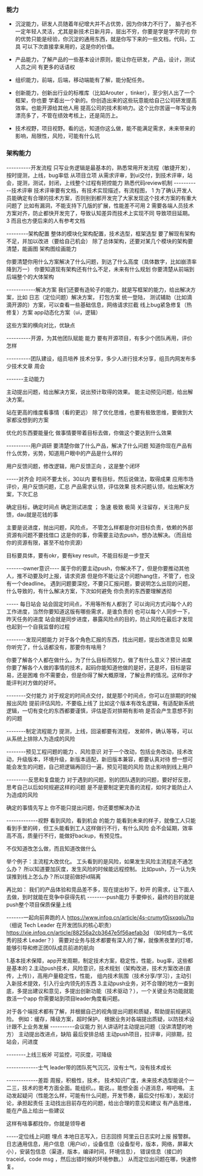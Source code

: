 ### 能力
* 沉淀能力，研发人员随着年纪增大并不占优势，因为你体力不行了，
脑子也不一定年轻人灵活，尤其是新技术日新月异，层出不穷，你要是学是学不完的
你的优势只能是经验，你沉淀的通用东西，就是你写下来的一些文档，代码，工具
可以下次直接拿来用的，这是你的价值。

* 产品能力，了解产品的一些基本设计原则，能让你在研发，产品，设计，测试人员之间
有更多的话语权

* 组织能力，前端，后端，移动端能有了解，能分配任务。

* 创新能力，创新出行业的标椎库（比如Arouter ，tinker），至少别人出了一个框架，你也要
学着出一个新的。你创造出来的这些玩意能给自己公司研发提高效率。也能开源给其他人用
提高公司的技术影响力。这个比你苦逼一年写业务漂亮多了，不管在绩效考核上，还是简历上。

* 技术视野，项目视野。看的远，知道你这么做，能不能满足需求，未来带来的影响，局限性，风险，可能有什么坑



### 架构能力

----------开发流程
只写业务逻辑是最基本的，熟悉常用开发流程（敏捷开发），按时提测，上线，bug率低
从项目立项
从需求评审，到ui交付，到技术评审，站会，提测，测试，封闭，上线整个过程有把控能力
熟悉代码review机制
-----------技术评审
技术评审要有文档，有技术实现描述，有流程图，
1
为了确认开发人员能确定有合理的技术方案，否则别到都开发完了大家发现这个技术方案的有重大问题了
比如有漏洞，不能支持下几版的扩展，性能差不可用
2
需要各端人员技术方案对齐，防止都快开发完了，导致认知差异而技术上实现不同
导致项目延期。
3
而且也方便后来的人有参考文档


---------架构配置 
整体的模块化架构配置，技术选型，框架选型
要了解现有架构不足，并加以改进（要给自己机会）
除了总体架构，还要对某几个模块的架构要清楚，能画图
架构图绘画能力

你要清楚你用什么方案解决了什么问题，到达了什么高度（具体数字，比如崩溃率降到万一）
你要知道现有架构还有什么不足，未来有什么规划
你要清楚从前端到后端整个的大体架构


------------解决方案
我们还要有造轮子的能力，就是写框架的能力，给出解决方案，比如
日志（定位问题）解决方案，
打包方案
统一登陆，
测试辅助（比如滴滴开源的）方案，可以查看一些基础信息，网络请求拦截
线上bug紧急修复（热修复）方案
app动态化方案（ui，逻辑）

这些方案的横向对比，优缺点

----------开源，为其他团队赋能 能力
要有开源项目，有多少个团队再用，评价怎样


----------团队建设，组员培养
技术分享，多少人进行技术分享，组员内网发布多少技术文章
周会

-------主动能力

主动提出问题，给出解决方案，说出预计取得的效果。
能主动预见问题，给出解决方案。

站在更高的维度看事情（看的更远）
除了优化思维，也要有极致思维，要做到大家都没想到的方案

优化的东西要能量化
做事情要带着目标去做，你做这个要达到什么效果

----------用户调研
要清楚你做了什么产品，解决了什么问题
知道你现在产品有什么优势，劣势，知道用户眼中的产品是什么样的

用户反馈问题，修改逻辑，用户反馈正向 ，这是整个闭环

-----对齐会
时间不要太长，30以内
要有目标，然后说做法，取得成果
应用市场评价，用户反馈问题，汇总
产品需求认领，评估效果
技术问题认领，给出解决方案，下次汇总

确定目标，确定时间点
确定测试进度 ；
急速 极致 极简
关注留存，关注用户反馈，dau就是花钱的事

主要是说进度，抛出问题，风险点，
不管怎么样都是你对目标负责，依赖的外部资源有问题不要找借口
这是你的事，你需要主动去push，想办法解决。（而且给你的资源有限，甚至不给你资源）

目标要具体，要有okr，要有key result，不能目标是一步登天

-------owner意识----
属于你的要主动push，你解决不了，但是你要推动其他人，推不动要及时上报，请求资源
但是你不能让这个问题hang住，不管了，也没有一个deadline。
遇到问题要深挖，不要只汇报问题，要说明怎么出现的问题，什么导致的，有什么解决方案，下次如何避免
你负责的东西要理解透彻

----- 每日站会
站会固定时间点，不用等所有人都到了
可以询问方式问每个人的工作进度，当然你要知道这版有哪些需求，是谁负责的
也可以每个人同步一下，昨天任务的进度
站会就是同步进度，暴露风险点的目的，防止风险在最后才发现
也起到一个自我监督的过程

--------发现问题能力
对于各个角色汇报的东西，找出问题，提出改进意见
如果你听完了，什么话都没有，那要你有啥用？

你要了解各个人都在做什么，为了什么目标而努力，做了有什么意义？预计进度
你要了解各个人做的事情的技术，起码你能知道他做的是好，还是坏，目标是容易，还是困难
你不需要会，但是你得了解大概原理，了解业界的情况。这样你才能评判对方做的好坏。

--------交付能力
对于规定的时间点交付，就是那个时间点，你可以在排期的时候报出风险
提前评估风险，不要临上线了
比如这个版本有改名逻辑，有适配新系统逻辑，一切有变化的东西都要谨慎，评估是否对排期有影响
是否会产生意想不到的问题

--------制定流程能力
提测，上线，回滚都要有流程， 发邮件，确认等等，可以从系统上排除人为造成的风险

--------预见工程问题的能力 、风险意识
对于一个改动，包括业务改动，技术改动，升级版本，环境升级，新版本适配，新旧版本兼容，都要认真对待
想一想可能会发生的问题，自己把逻辑再回归一遍，预见可能的风险
防止影响到线上用户

---------反思和复盘能力
对于遇到的问题，别的团队遇到的问题，要好好反思，思考自己以后如何规避这样的问题
是不是要制定更完善的流程，如何才能防止人为造成的风险

确定的事情先写上
你不能只提出问题，你还要想解决办法


-------------视野
看到风险，看到机会 的能力
能看到未来的样子，就像工人只能看到手里的砖，但工头能看到工人这样做行不行，有什么风险
会不会延期，效率高不高，质量行不行，能做好backup，有预见性。

不仅知道改怎么做，而且知道改做什么

举个例子：主流程大改优化。 工头看到的是风险，如果发生风险主流程走不通怎么办？
所以知道要加灰度，发生风险的时候能远程控制。
比如push，万一认为失误推到线上怎么办？所以提前做好id隔离

再比如：
我们的产品体验和竞品差不多，现在提出秒下，秒开 的需求，让下面人去做，到时就能在竞争中获得先机
--------push能力
手要伸长，最终的目的就是push整个项目保质保量上线

-------一起向前奔跑的人
https://www.infoq.cn/article/4s-crumyt0jsxqqlu7tq （细说 Tech Leader 在开发团队的核心职责）
https://xie.infoq.cn/article/88256a2cb3647e5f56aefab3d （如何成为一名优秀的技术 Leader？）
需要对业务与技术都要有深入的了解，就像黑夜里的灯塔，能够引导和修正团0队成员前进的航向

1.基本技术保障，app开发周期，制定技术方案，稳定性，性能，bug率，这些都是基本的
2.主动push技术，风险意识，技术规划（架构改进，技术方案改进(直传，上传)），高用户量稳定性，性能，
组内技术氛围（技术分享/学习），主动引入新技术提效，引入行业内领先的东西
3.主动push业务，对不合理的地方一查到底，多提出建议和意见，多提出创新功能（技术驱动？），一个关键业务功能就能救活一个app
你需要站到项目leader角度看问题。

对于各个端技术都有了解，并根据自己的视角提出问题和质疑，帮助提前规避风险。
    例如：缓存，降级方案，超时保护。
根据业务对各端提出质疑，以防技术设计跟不上业务发展
----------会议能力
别人讲话时主动提出问题（没讲清楚的地方）
主动提出改进点，缺陷
最后安排总结
主动push项目，拉评审，问排期，拉站会，问进度

--------上线三板斧
可监控，可灰度，可降级

-------------士气
leader带的团队死气沉沉，没有士气，没有技术成长

-------------差距
周报，积极性，技术，
技术知识广度，未来技术选型能说个一二三，技术的思考方面全面。能组织。。能说。。能想全面
小道消息，嘚吧嘚。
主动发起疑问（性能怎么样，可能有什么问题，开发节奏，最后交付标准），发起讨论，承担起责任
主动找出目前存在的问题，给出合理的意见和建议
有产品思维，能在产品上给出一些建议

这样有啥事都找你，你就是领导者

-----定位线上问题
埋点
本地日志写入，日志回捞
阿里云日志实时上报
报警群。
日志通用信息，用户信息（用户id），设备信息（设备型号，版本，网络，屏幕大小），安装包信息（渠道，版本，编译时间，环境信息），
错误信息（接口的traceid，code msg ，然后出错时候的环境参数。）
从而定位出问题在哪，快速修复。






